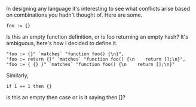 In designing any language it's interesting to see what conflicts arise based on combinations you hadn't thought of. Here are some.

    foo := {}

Is this an empty function definition, or is foo returning an empty hash?
It's ambiguous, here's how I decided to define it.

    "foo := {}" `matches` "function foo() {\n}",
    "foo := return {}" `matches` "function foo() {\n    return [];\n}",
    "foo := { {} }" `matches` "function foo() {\n    return [];\n}"

Similarly,

    if 1 == 1 then {}

is this an empty then case or is it saying then []?
